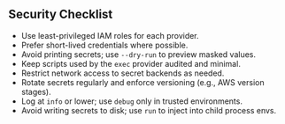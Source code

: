 ## Security Checklist

- Use least-privileged IAM roles for each provider.
- Prefer short-lived credentials where possible.
- Avoid printing secrets; use `--dry-run` to preview masked values.
- Keep scripts used by the `exec` provider audited and minimal.
- Restrict network access to secret backends as needed.
- Rotate secrets regularly and enforce versioning (e.g., AWS version stages).
- Log at `info` or lower; use `debug` only in trusted environments.
- Avoid writing secrets to disk; use `run` to inject into child process envs.
